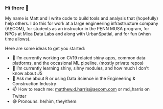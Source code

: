 ### Hi there 👋
My name is Matt and I write code to build tools and analysis that (hopefully) help others. I do this for work at a large engineering infrastructure company (AECOM), for students as an instructor in the PENN MUSA program, for NPOs at Mica Data Labs and along with UrbanSpatial, and for fun (when time allows). 

Here are some ideas to get you started:

- 🔭 I’m currently working on CV19 related shiny apps, common data platforms, and the occasional ML pipeline. (mostly private repos)
- 🌱 I’m currently learning shiny, sihny modules, and how much I don't know about JS
- 💬 Ask me about R or using Data Science in the Engineering & Construction Industry
- 📫 How to reach me: matthew.d.harris@aecom.com or md_harris on Twitter
- 😄 Pronouns: he/him, they/them
<!--- 
⚡ Fun fact: 
-->
